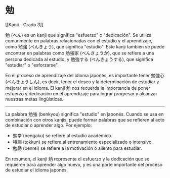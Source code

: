 # 勉

[[Kanji - Grado 3]]

勉 (べん) es un kanji que significa "esfuerzo" o "dedicación". Se utiliza comúnmente en palabras relacionadas con el estudio y el aprendizaje, como 勉強 (べんきょう), que significa "estudio". Este kanji también se puede encontrar en palabras como 勉強家 (べんきょうか), que se refiere a una persona dedicada al estudio, y 勉強する (べんきょうする), que significa "estudiar" o "esforzarse". 

En el proceso de aprendizaje del idioma japonés, es importante tener 勉強心 (べんきょうしん), es decir, tener el deseo y la determinación de estudiar y mejorar en el idioma. El kanji 勉 nos recuerda la importancia de poner esfuerzo y dedicación en el aprendizaje para lograr progresar y alcanzar nuestras metas lingüísticas.


---

La palabra 勉強 (benkyou) significa "estudio" en japonés. Cuando se usa en combinación con otros kanjis, puede formar palabras que se refieren al acto de estudiar o aprender algo. Por ejemplo:

- 勉学 (bengaku) se refiere al estudio académico.
- 特訓 (tokkun) se refiere al entrenamiento especializado o intensivo.
- 勉励 (benrei) se refiere a la motivación o aliento para estudiar.

En resumen, el kanji 勉 representa el esfuerzo y la dedicación que se requieren para aprender algo nuevo, y es una parte importante del proceso de estudiar el idioma japonés.
